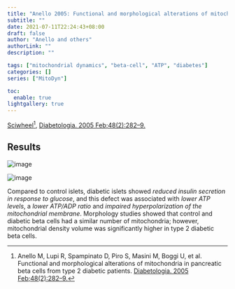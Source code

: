 ```yaml
---
title: "Anello 2005: Functional and morphological alterations of mitochondria in pancreatic beta cells from type 2 diabetic patients"
subtitle: ""
date: 2021-07-11T22:24:43+08:00
draft: false
author: "Anello and others"
authorLink: ""
description: ""

tags: ["mitochondrial dynamics", "beta-cell", "ATP", "diabetes"]
categories: []
series: ["MitoDyn"]

toc:
  enable: true
lightgallery: true
---
```


[Sciwheel](https://sciwheel.com/work/#/items/7962467/)[^Anello2005], [Diabetologia. 2005 Feb;48(2):282–9.](https://link.springer.com/article/10.1007/s00125-004-1627-9)

[^Anello2005]: Anello M, Lupi R, Spampinato D, Piro S, Masini M, Boggi U, et al. Functional and morphological alterations of mitochondria in pancreatic beta cells from type 2 diabetic patients. [Diabetologia. 2005 Feb;48(2):282–9.](https://link.springer.com/article/10.1007/s00125-004-1627-9)

<!--more-->


## Results

![image](https://user-images.githubusercontent.com/40054455/125199517-2004ef00-e299-11eb-93f6-e00dba93f165.png)

![image](https://user-images.githubusercontent.com/40054455/125199541-3e6aea80-e299-11eb-918d-4d9dfcff6752.png)

Compared to control islets, diabetic islets showed *reduced insulin secretion in response to glucose*, and this defect was associated with *lower ATP levels*, a *lower ATP/ADP ratio* and *impaired hyperpolarization of the mitochondrial membrane*. Morphology studies showed that control and diabetic beta cells had a similar number of mitochondria; however, mitochondrial density volume was significantly higher in type 2 diabetic beta cells.
